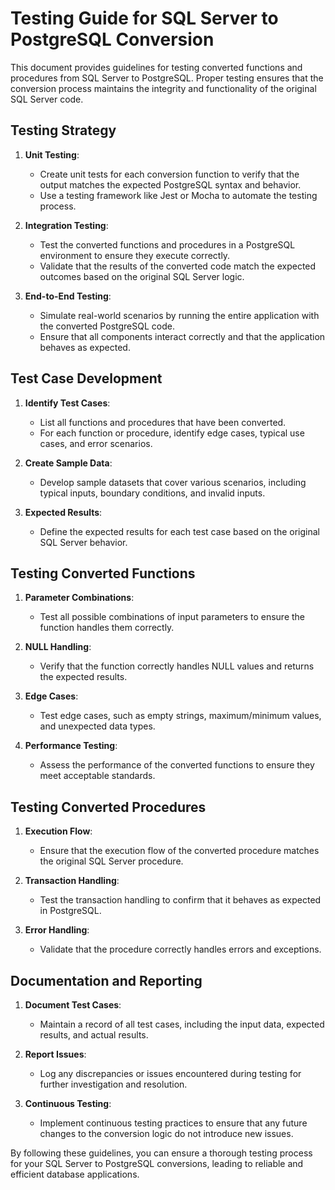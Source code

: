 # Testing Guide for SQL Server to PostgreSQL Conversion

This document provides guidelines for testing converted functions and procedures from SQL Server to PostgreSQL. Proper testing ensures that the conversion process maintains the integrity and functionality of the original SQL Server code.

## Testing Strategy

1. **Unit Testing**: 
   - Create unit tests for each conversion function to verify that the output matches the expected PostgreSQL syntax and behavior.
   - Use a testing framework like Jest or Mocha to automate the testing process.

2. **Integration Testing**:
   - Test the converted functions and procedures in a PostgreSQL environment to ensure they execute correctly.
   - Validate that the results of the converted code match the expected outcomes based on the original SQL Server logic.

3. **End-to-End Testing**:
   - Simulate real-world scenarios by running the entire application with the converted PostgreSQL code.
   - Ensure that all components interact correctly and that the application behaves as expected.

## Test Case Development

1. **Identify Test Cases**:
   - List all functions and procedures that have been converted.
   - For each function or procedure, identify edge cases, typical use cases, and error scenarios.

2. **Create Sample Data**:
   - Develop sample datasets that cover various scenarios, including typical inputs, boundary conditions, and invalid inputs.

3. **Expected Results**:
   - Define the expected results for each test case based on the original SQL Server behavior.

## Testing Converted Functions

1. **Parameter Combinations**:
   - Test all possible combinations of input parameters to ensure the function handles them correctly.

2. **NULL Handling**:
   - Verify that the function correctly handles NULL values and returns the expected results.

3. **Edge Cases**:
   - Test edge cases, such as empty strings, maximum/minimum values, and unexpected data types.

4. **Performance Testing**:
   - Assess the performance of the converted functions to ensure they meet acceptable standards.

## Testing Converted Procedures

1. **Execution Flow**:
   - Ensure that the execution flow of the converted procedure matches the original SQL Server procedure.

2. **Transaction Handling**:
   - Test the transaction handling to confirm that it behaves as expected in PostgreSQL.

3. **Error Handling**:
   - Validate that the procedure correctly handles errors and exceptions.

## Documentation and Reporting

1. **Document Test Cases**:
   - Maintain a record of all test cases, including the input data, expected results, and actual results.

2. **Report Issues**:
   - Log any discrepancies or issues encountered during testing for further investigation and resolution.

3. **Continuous Testing**:
   - Implement continuous testing practices to ensure that any future changes to the conversion logic do not introduce new issues.

By following these guidelines, you can ensure a thorough testing process for your SQL Server to PostgreSQL conversions, leading to reliable and efficient database applications.